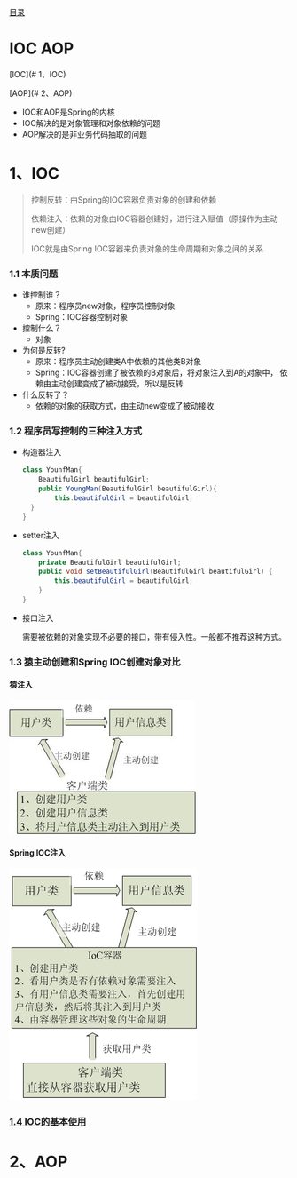 [目录](目录.md)

# IOC AOP

[IOC](# 1、IOC)

[AOP](# 2、AOP)

* IOC和AOP是Spring的内核
* IOC解决的是对象管理和对象依赖的问题
* AOP解决的是非业务代码抽取的问题

# 1、IOC

> 控制反转：由Spring的IOC容器负责对象的创建和依赖
>
> 依赖注入：依赖的对象由IOC容器创建好，进行注入赋值（原操作为主动new创建）
>
> IOC就是由Spring IOC容器来负责对象的生命周期和对象之间的关系

### 1.1 本质问题

* 谁控制谁？
  * 原来：程序员new对象，程序员控制对象
  * Spring：IOC容器控制对象
* 控制什么？
  * 对象
* 为何是反转?
  * 原来：程序员主动创建类A中依赖的其他类B对象
  * Spring：IOC容器创建了被依赖的B对象后，将对象注入到A的对象中， 依赖由主动创建变成了被动接受，所以是反转
* 什么反转了？
  * 依赖的对象的获取方式，由主动new变成了被动接收

### 1.2 程序员写控制的三种注入方式

* 构造器注入

  ```java
  class YounfMan{
      BeautifulGirl beautifulGirl;
      public YoungMan(BeautifulGirl beautifulGirl){
          this.beautifulGirl = beautifulGirl;
  	}
  }
  ```

* setter注入

  ```java
  class YounfMan{
      private BeautifulGirl beautifulGirl;
      public void setBeautifulGirl(BeautifulGirl beautifulGirl) {
          this.beautifulGirl = beautifulGirl;
      }
  }
  ```

* 接口注入

  需要被依赖的对象实现不必要的接口，带有侵入性。一般都不推荐这种方式。

### 1.3 猿主动创建和Spring IOC创建对象对比

#### 猿注入

![img](imgs\261421378318292.jpg)

#### Spring IOC注入

![img](imgs\img.png)



### [1.4  IOC的基本使用](IOC的基本使用.md)



# 2、AOP

